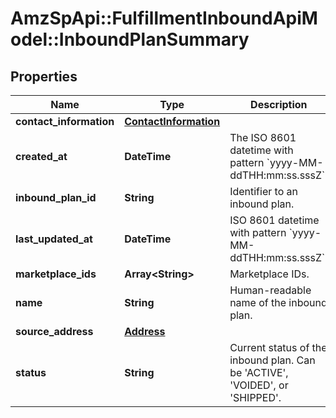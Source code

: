 # AmzSpApi::FulfillmentInboundApiModel::InboundPlanSummary

## Properties
Name | Type | Description | Notes
------------ | ------------- | ------------- | -------------
**contact_information** | [**ContactInformation**](ContactInformation.md) |  | 
**created_at** | **DateTime** | The ISO 8601 datetime with pattern &#x60;yyyy-MM-ddTHH:mm:ss.sssZ&#x60;. | 
**inbound_plan_id** | **String** | Identifier to an inbound plan. | 
**last_updated_at** | **DateTime** | ISO 8601 datetime with pattern &#x60;yyyy-MM-ddTHH:mm:ss.sssZ&#x60;. | 
**marketplace_ids** | **Array&lt;String&gt;** | Marketplace IDs. | 
**name** | **String** | Human-readable name of the inbound plan. | 
**source_address** | [**Address**](Address.md) |  | 
**status** | **String** | Current status of the inbound plan. Can be &#x27;ACTIVE&#x27;, &#x27;VOIDED&#x27;, or &#x27;SHIPPED&#x27;. | 

